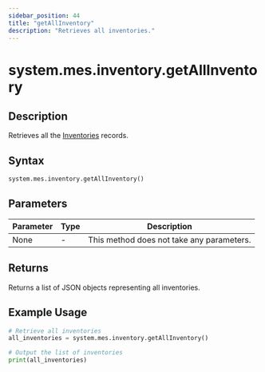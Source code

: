 ```yaml
---
sidebar_position: 44
title: "getAllInventory"
description: "Retrieves all inventories."
---
```


# system.mes.inventory.getAllInventory

## Description

Retrieves all the [Inventories](../../data-model/inventory-model/inventory) records.

## Syntax
```python
system.mes.inventory.getAllInventory()
```

## Parameters

| Parameter | Type | Description                               |
|-----------|------|-------------------------------------------|
| None      | -    | This method does not take any parameters. |

## Returns

Returns a list of JSON objects representing all inventories.

## Example Usage

```python
# Retrieve all inventories
all_inventories = system.mes.inventory.getAllInventory()

# Output the list of inventories
print(all_inventories)
```